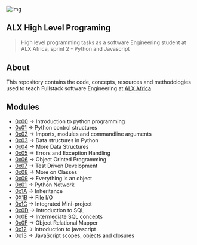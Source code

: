 ![img](https://assets.imaginablefutures.com/media/images/ALX_Logo.max-200x150.png)

## ALX High Level Programing 
> High level programming tasks as a software Engineering student at ALX Africa, sprint 2 - Python and Javascript

## About 
This repository contains the code, concepts, resources and methodologies used to teach Fullstack software Engineering at [ALX Africa](https://www.alxafrica.com/)

## Modules 
* [0x00](./0x00-python-hello_world/) -> Introduction to python programming
* [0x01](./0x01-python-if_else_loops_functions/)  -> Python control structures  
* [0x02](./0x02-python-import_modules) -> Imports, modules and commandline arguments
* [0x03](./0x03-python-data_structures/) -> Data structures in Python
* [0x04](./0x04-python-more_data_structures/) -> More Data Structures
* [0x05](./0x05-python-exceptions/) ->  Errors and Exception Handling
* [0x06](./0x06-python-classes/)  -> Object Orinted Programming 
* [0x07](./0x07-python-test_driven_development/) -> Test Driven Development
* [0x08](./0x08-python-more_classes/) -> More on Classes
* [0x09](./0x09-python-everything_is_object) -> Everything is an object
* [0x01](./0x10-python-network_0) -> Python Network
* [0x1A](./0x0A-python-inheritance) -> Inheritance
* [0X1B](./0x0B-python-input_output) -> File I/O
* [0x1C](./0x0C-python-almost_a_circle) -> Integrated Mini-project
* [0x0D](./0x0D-SQL_introduction) -> Introduction to SQL
* [0x0E](./0x0E-SQL_more_queries) -> Intermediate SQL concepts
* [0x0F](./0x0F-python-object_relational_mapping) -> Object Relational Mapper
* [0x12](./0x12-javascript-warm_up) -> Introduction to javascript
* [0x13](./0x13-javascript_objects_scopes_closures) -> JavaScript scopes, objects and closures
